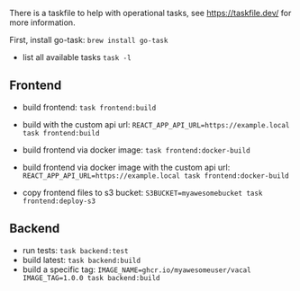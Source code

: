 There is a taskfile to help with operational tasks, see https://taskfile.dev/ for more information.

First, install go-task:
`brew install go-task`

* list all available tasks `task -l`

## Frontend

* build frontend: `task frontend:build`
* build with the custom api url: `REACT_APP_API_URL=https://example.local task frontend:build`

* build frontend via docker image: `task frontend:docker-build`
* build frontend via docker image with the custom api url: `REACT_APP_API_URL=https://example.local task frontend:docker-build`

* copy frontend files to s3 bucket: `S3BUCKET=myawesomebucket task frontend:deploy-s3`

## Backend

* run tests: `task backend:test`
* build latest: `task backend:build`
* build a specific tag: `IMAGE_NAME=ghcr.io/myawesomeuser/vacal IMAGE_TAG=1.0.0 task backend:build`
